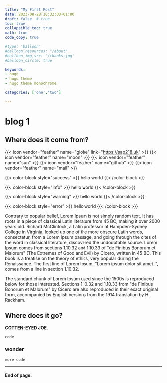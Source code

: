 ```yaml
---
title: "My First Post"
date: 2023-08-28T18:32:03+01:00
draft: false  # true
toc: true
collapsible_toc: true
math: true
code_copy: true

#type: 'balloon'
#balloon_resources: "/about"
#balloon_img_src: '/thanks.jpg'
#balloon_circle: true

keywords:
- hugo
- hugo theme
- hugo theme monochrome

categories: ['one','two']

---
```


<!-- {{< breadcrumbs >}} -->

# blog 1

## Where does it come from?

{{< icon vendor="feather" name="globe" link="https://sap218.uk" >}}
{{< icon vendor="feather" name="moon" >}}
{{< icon vendor="feather" name="sun" >}}
{{< icon vendor="feather" name="github" >}}
{{< icon vendor="feather" name="mail" >}}


<!--{{< terms-cloud terms="categories" >}}-->


{{< color-block style="success" >}}
hello world
{{< /color-block >}}

{{< color-block style="info" >}}
hello world
{{< /color-block >}}

{{< color-block style="warning" >}}
hello world
{{< /color-block >}}

{{< color-block style="error" >}}
hello world
{{< /color-block >}}

Contrary to popular belief, Lorem Ipsum is not simply random text. It has roots in a piece of classical Latin literature from 45 BC, making it over 2000 years old. Richard McClintock, a Latin professor at Hampden-Sydney College in Virginia, looked up one of the more obscure Latin words, consectetur, from a Lorem Ipsum passage, and going through the cites of the word in classical literature, discovered the undoubtable source. Lorem Ipsum comes from sections 1.10.32 and 1.10.33 of "de Finibus Bonorum et Malorum" (The Extremes of Good and Evil) by Cicero, written in 45 BC. This book is a treatise on the theory of ethics, very popular during the Renaissance. The first line of Lorem Ipsum, "Lorem ipsum dolor sit amet..", comes from a line in section 1.10.32.

The standard chunk of Lorem Ipsum used since the 1500s is reproduced below for those interested. Sections 1.10.32 and 1.10.33 from "de Finibus Bonorum et Malorum" by Cicero are also reproduced in their exact original form, accompanied by English versions from the 1914 translation by H. Rackham.

## Where does it go?
**COTTEN-EYED JOE**.


```
code
```

### wonder
`more code`


***

#### End of page.